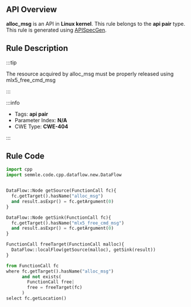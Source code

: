 ---
---


## API Overview
**alloc_msg** is an API in **Linux kernel**. This rule belongs to the **api pair** type. This rule is generated using [APISpecGen](../../tools/APISpecGen).
## Rule Description

:::tip

The resource acquired by alloc_msg must be properly released using mlx5_free_cmd_msg

:::

:::info

- Tags: **api pair**
- Parameter Index: **N/A**
- CWE Type: **CWE-404**

:::

## Rule Code
```python
import cpp
import semmle.code.cpp.dataflow.new.DataFlow


DataFlow::Node getSource(FunctionCall fc){
  fc.getTarget().hasName("alloc_msg")
  and result.asExpr() = fc.getArgument(0)
}

DataFlow::Node getSink(FunctionCall fc){
  fc.getTarget().hasName("mlx5_free_cmd_msg")
  and result.asExpr() = fc.getArgument(0)
}

FunctionCall freeTarget(FunctionCall malloc){
  DataFlow::localFlow(getSource(malloc), getSink(result))
}

from FunctionCall fc
where fc.getTarget().hasName("alloc_msg")
      and not exists(
        FunctionCall free| 
        free = freeTarget(fc)
      )
select fc.getLocation()

    
```